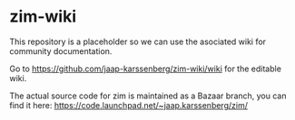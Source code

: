 zim-wiki
========

This repository is a placeholder so we can use the asociated wiki for community documentation.

Go to https://github.com/jaap-karssenberg/zim-wiki/wiki for the editable wiki.


The actual source code for zim is maintained as a Bazaar branch, you can find it here:
https://code.launchpad.net/~jaap.karssenberg/zim/
